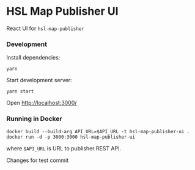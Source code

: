 HSL Map Publisher UI
====================

React UI for `hsl-map-publisher`

### Development

Install dependencies:

```
yarn
```

Start development server:
```
yarn start
```

Open [http://localhost:3000/](http://localhost:3000/)

### Running in Docker

```
docker build --build-arg API_URL=$API_URL -t hsl-map-publisher-ui .
docker run -d -p 3000:3000 hsl-map-publisher-ui
```

where `$API_URL` is URL to publisher REST API.
 
Changes for test commit

